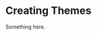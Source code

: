 [title]: # (Creating Themes)
[tags]: # (XXX)
[priority]: # (2010)
# Creating Themes
Something here.

